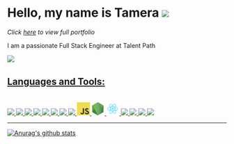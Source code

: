 # Hello, my name is Tamera <img src="https://raw.githubusercontent.com/MartinHeinz/MartinHeinz/master/wave.gif" width="30px">

_Click [here](https://github.com/tamera-brown/Tamera-Brown-Portfolio) to view full portfolio_

I am a passionate Full Stack Engineer at Talent Path

<a href="https://www.linkedin.com/in/tamera-brown-38b309188"> <img src="https://icons-for-free.com/iconfiles/png/512/internet+linked+in+linkedin+logo+media+social+social-1320183866657699486.png" width="30px">


 
## Languages and Tools:
<br/>
<span>
 <img height="30" src="https://1000logos.net/wp-content/uploads/2020/09/Java-Logo.png">
 <img height="30" src="https://i2.wp.com/www.thecuriousdev.org/wp-content/uploads/2017/12/spring-boot-logo.png?fit=600%2C315&ssl=1">
 <img height="30" src="https://upload.wikimedia.org/wikipedia/commons/thumb/0/0b/Maven_logo.svg/1280px-Maven_logo.svg.png">
 <img height="30" src ="https://www.freepnglogos.com/uploads/logo-mysql-png/logo-mysql-mysql-and-moodle-elearningworld-5.png">
 <img height="30" src="https://upload.wikimedia.org/wikipedia/commons/thumb/2/29/Postgresql_elephant.svg/1200px-Postgresql_elephant.svg.png">
 <img height="30" src="https://upload.wikimedia.org/wikipedia/commons/thumb/1/10/CSS3_and_HTML5_logos_and_wordmarks.svg/1280px-CSS3_and_HTML5_logos_and_wordmarks.svg.png">
 <img height="30" src="https://upload.wikimedia.org/wikipedia/commons/thumb/4/4c/Typescript_logo_2020.svg/1200px-Typescript_logo_2020.svg.png">
 <img height="30" src="https://upload.wikimedia.org/wikipedia/commons/thumb/b/b2/Bootstrap_logo.svg/1024px-Bootstrap_logo.svg.png">
 <img height="30" src="https://raw.githubusercontent.com/github/explore/80688e429a7d4ef2fca1e82350fe8e3517d3494d/topics/javascript/javascript.png">
 <img height="30" src="https://raw.githubusercontent.com/github/explore/80688e429a7d4ef2fca1e82350fe8e3517d3494d/topics/nodejs/nodejs.png">  
 <img height="30" src="https://raw.githubusercontent.com/github/explore/80688e429a7d4ef2fca1e82350fe8e3517d3494d/topics/react/react.png">
 <img height="30" src="https://brandslogos.com/wp-content/uploads/images/large/angular-icon-logo.png">
 <img height="30" src="https://www.dotcom-monitor.com/blog/wp-content/uploads/sites/3/2020/05/Vue-logo-1.png">
 <img height="30" src="https://mk0futurumreseabr7pm.kinstacdn.com/wp-content/uploads/2020/01/aws-logo.png">
 <img height="30" src="https://bilalbudhani.com/content/images/2017/11/heroku.png">

</span>
<hr/>

![Anurag's github stats](https://github-readme-stats.vercel.app/api?username=tamera-brown&show_icons=true&theme=material-palenight)

